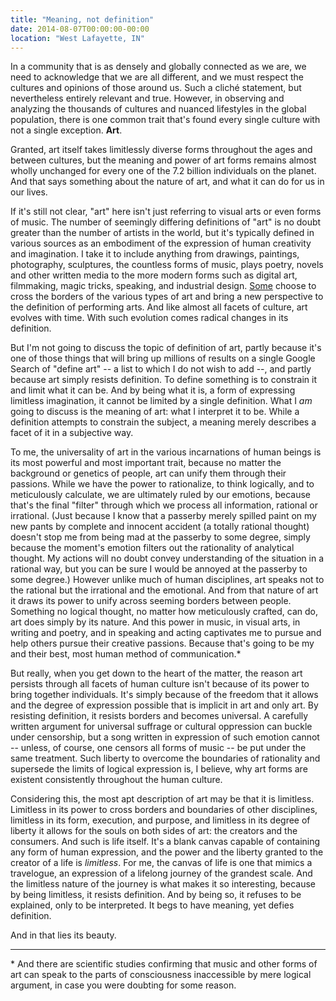 ```yaml
---
title: "Meaning, not definition"
date: 2014-08-07T00:00:00-00:00
location: "West Lafayette, IN"
---
```


In a community that is as densely and globally connected as we are, we need to acknowledge that we are all different, and we must respect the cultures and opinions of those around us. Such a cliché statement, but nevertheless entirely relevant and true. However, in observing and analyzing the thousands of cultures and nuanced lifestyles in the global population, there is one common trait that's found every single culture with not a single exception. **Art**.

Granted, art itself takes limitlessly diverse forms throughout the ages and between cultures, but the meaning and power of art forms remains almost wholly unchanged for every one of the 7.2 billion individuals on the planet. And that says something about the nature of art, and what it can do for us in our lives.

If it's still not clear, "art" here isn't just referring to visual arts or even forms of music. The number of seemingly differing definitions of "art" is no doubt greater than the number of artists in the world, but it's typically defined in various sources as an embodiment of the expression of human creativity and imagination. I take it to include anything from drawings, paintings, photography, sculptures, the countless forms of music, plays poetry, novels and other written media to the more modern forms such as digital art, filmmaking, magic tricks, speaking, and industrial design. [Some](http://youtu.be/BdHK_r9RXTc) choose to cross the borders of the various types of art and bring a new perspective to the definition of performing arts. And like almost all facets of culture, art evolves with time. With such evolution comes radical changes in its definition.

But I'm not going to discuss the topic of definition of art, partly because it's one of those things that will bring up millions of results on a single Google Search of "define art" -- a list to which I do not wish to add --, and partly because art simply resists definition. To define something is to constrain it and limit what it can be. And by being what it is, a form of expressing limitless imagination, it cannot be limited by a single definition. What I _am_ going to discuss is the meaning of art: what I interpret it to be. While a definition attempts to constrain the subject, a meaning merely describes a facet of it in a subjective way.

To me, the universality of art in the various incarnations of human beings is its most powerful and most important trait, because no matter the background or genetics of people, art can unify them through their passions. While we have the power to rationalize, to think logically, and to meticulously calculate, we are ultimately ruled by our emotions, because that's the final "filter" through which we process all information, rational or irrational. (Just because I know that a passerby merely spilled paint on my new pants by complete and innocent accident (a totally rational thought) doesn't stop me from being mad at the passerby to some degree, simply because the moment's emotion filters out the rationality of analytical thought. My actions will no doubt convey understanding of the situation in a rational way, but you can be sure I would be annoyed at the passerby to some degree.) However unlike much of human disciplines, art speaks not to the rational but the irrational and the emotional. And from that nature of art it draws its power to unify across seeming borders between people. Something no logical thought, no matter how meticulously crafted, can do, art does simply by its nature. And this power in music, in visual arts, in writing and poetry, and in speaking and acting captivates me to pursue and help others pursue their creative passions. Because that's going to be my and their best, most human method of communication.\*

But really, when you get down to the heart of the matter, the reason art persists through all facets of human culture isn't because of its power to bring together individuals. It's simply because of the freedom that it allows and the degree of expression possible that is implicit in art and only art. By resisting definition, it resists borders and becomes universal. A carefully written argument for universal suffrage or cultural oppression can buckle under censorship, but a song written in expression of such emotion cannot -- unless, of course, one censors all forms of music -- be put under the same treatment. Such liberty to overcome the boundaries of rationality and supersede the limits of logical expression is, I believe, why art forms are existent consistently throughout the human culture.

Considering this, the most apt description of art may be that it is limitless. Limitless in its power to cross borders and boundaries of other disciplines, limitless in its form, execution, and purpose, and limitless in its degree of liberty it allows for the souls on both sides of art: the creators and the consumers. And such is life itself. It's a blank canvas capable of containing any form of human expression, and the power and the liberty granted to the creator of a life is _limitless_. For me, the canvas of life is one that mimics a travelogue, an expression of a lifelong journey of the grandest scale. And the limitless nature of the journey is what makes it so interesting, because by being limitless, it resists definition. And by being so, it refuses to be explained, only to be interpreted. It begs to have meaning, yet defies definition.

And in that lies its beauty.

---

\* And there are scientific studies confirming that music and other forms of art can speak to the parts of consciousness inaccessible by mere logical argument, in case you were doubting for some reason.
